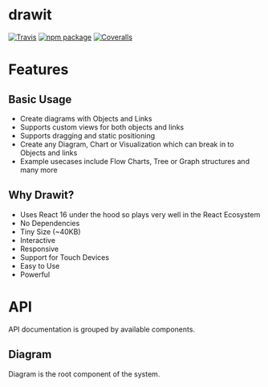 # drawit

[![Travis][build-badge]][build]
[![npm package][npm-badge]][npm]
[![Coveralls][coveralls-badge]][coveralls]

[build-badge]: https://img.shields.io/travis/user/repo/master.png?style=flat-square
[build]: https://travis-ci.org/user/repo

[npm-badge]: https://img.shields.io/npm/v/drawit.png?style=flat-square
[npm]: https://www.npmjs.org/package/drawit

[coveralls-badge]: https://img.shields.io/coveralls/user/repo/master.png?style=flat-square
[coveralls]: https://coveralls.io/github/user/repo

# Features

## Basic Usage
- Create diagrams with Objects and Links
- Supports custom views for both objects and links
- Supports dragging and static positioning
- Create any Diagram, Chart or Visualization which can break in to Objects and links
- Example usecases include Flow Charts, Tree or Graph structures and many more

## Why Drawit?
- Uses React 16 under the hood so plays very well in the React Ecosystem
- No Dependencies
- Tiny Size (~40KB)
- Interactive
- Responsive
- Support for Touch Devices
- Easy to Use
- Powerful

# API
API documentation is grouped by available components.

## Diagram
Diagram is the root component of the system.
